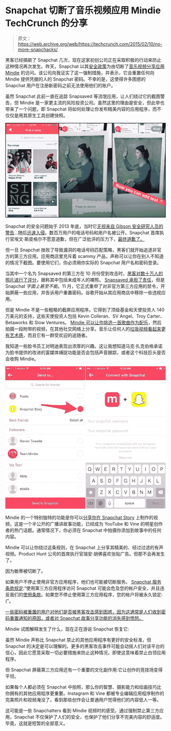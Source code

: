 # Snapchat 切断了音乐视频应用 Mindie TechCrunch 的分享

> 原文：<https://web.archive.org/web/https://techcrunch.com/2015/02/10/no-more-snapchacks/>

黑客已经搞砸了 Snapchat 几次，现在这家初创公司正在采取积极的行动来防止这种情况再次发生。昨天，Snapchat 以其[安全政策](https://web.archive.org/web/20230119080646/https://support.snapchat.com/a/third-party)为由切断了[音乐视频分享应用 Mindie](https://web.archive.org/web/20230119080646/http://www.mindie.co/) 的访问。该公司向我证实了这一强制措施，并表示，它会重置任何向 Mindie 提供凭据的人的 Snapchat 密码。不幸的是，这使得许多困惑的 Snapchat 用户在注册新密码之前无法使用他们的账户。

虽然 Snapchat 此前一直在追踪 Snapsaved 等流氓应用，让人们绕过它的截图警告，但 Mindie 是一家更主流的风险投资公司。虽然这里的理由是安全，但此举也带来了一个问题，即 Snapchat 将如何处理让你发布精美内容的应用程序，而不仅仅是用其原生工具创建快照。

![mindie-2-0](img/d6276e8d92696ae63d2547e356968721.png)

Snapchat 的安全问题始于 2013 年底，当时它[无视来自 Gibson 安全研究人员的警告](https://web.archive.org/web/20230119080646/https://techcrunch.com/2013/12/27/snapchat-phone-number-hack/)…随后[迅速入侵](https://web.archive.org/web/20230119080646/https://techcrunch.com/2013/12/31/hackers-claim-to-publish-list-of-4-6m-snapchat-usernames-and-numbers/)。数百万用户的电话号码和用户名被公开。Snapchat 首席执行官埃文·斯皮格尔不愿意道歉，但在广泛批评的压力下，[最终道歉了。](https://web.archive.org/web/20230119080646/https://techcrunch.com/2014/01/09/snapchat-updates-android-ios-apps-with-new-security-features-and-finally-says-sorry-for-december-data-breach/)

但一旦 Snapchat 挫败了导致漏洞的电话号码匹配策略，黑客们就开始追逐非官方的第三方应用。应用商店里充斥着 scammy 产品，声称可以让你在别人不知道的情况下截图。要使用它们，你必须用你实际的 Snapchat 用户名和密码登录。

当其中一个名为 Snapsaved 的第三方在 10 月份受到攻击时，[黑客对数十万人的照片进行了评分](https://web.archive.org/web/20230119080646/https://techcrunch.com/2014/10/10/snapchat-our-servers-were-not-breached-in-the-snappening-blame-3rd-party-apps/)，据称其中包括未成年人的裸照。 [Snapsaved 承担了责任](https://web.archive.org/web/20230119080646/https://techcrunch.com/2014/10/13/snapsaved-takes-responsibility-for-latest-snapchat-leak/)，但是 Snapchat *字面上甚至不能*。11 月，它正式重申了对非官方第三方应用的禁令，开始屏蔽一些应用，并告诉用户重置密码。谷歌开始从其应用商店中移除一些违规应用。

但是 Mindie 不是一些粗略的截屏应用程序。它得到了顶级基金和天使投资人 140 万美元的支持，这些天使投资人包括 Kevin Colleran、SV Angel、Troy Carter、Betaworks 和 Slow Ventures。 [Mindie 可以让你挑选一首歌曲作为配乐](https://web.archive.org/web/20230119080646/https://techcrunch.com/2014/04/09/mindie-adds-direct-video-messaging/)，然后拍摄一段附带的视频，在其他社交网络上分享。音乐让任何人的[垃圾视频看起来更有艺术感](https://web.archive.org/web/20230119080646/http://www.mindie.co/c/9MUSYXYsZyMg/embed)，而且它有一群受欢迎的追随者。

我知道一些脸书员工对明迪表现出浓厚的兴趣。这让我想知道马克·扎克伯格承诺为脸书提供的改进的富媒体捕捉功能是否会包括声音跟踪，或者这个科技巨头是否会收购 Mindie。

![image](img/bc6f10431e23c6068f79bf49f08e6635.png)

Mindie 的一个特别独特的功能是你可以[分享你在 Snapchat Story](https://web.archive.org/web/20230119080646/http://www.businessinsider.com.au/how-to-add-music-to-snapchat-stories-2014-12) 上制作的视频，这是一个半公开的广播讲故事功能，已经成为 YouTube 和 Vine 的明星创作者的热门话题。通常情况下，你必须在 Snapchat 中拍摄你添加到故事中的任何内容。

Mindie 可以让你绕过这条规则，在 Snapchat 上分享其精美的、经过过滤的有声视频。Product Hunt 公司的首席执行官瑞安·胡佛喜欢张贴广告。但那不会再发生了。

因为敏蒂被切断了。

如果用户不停止使用非官方应用程序，他们也可能被切断服务。 [Snapchat 服务条款规定](https://web.archive.org/web/20230119080646/https://support.snapchat.com/a/third-party):“使用第三方应用程序访问 Snapchat 可能会危及您的帐户安全，并且违反我们的[使用条款](https://web.archive.org/web/20230119080646/https://www.snapchat.com/terms)。如果您不停止使用第三方应用程序，您的帐户将被永久锁定:(”。

[一些密码被重置的用户对他们是否被黑客攻击感到困惑，因为这通常是人们收到密码重置通知的原因，或者对 Snapchat 故事分享功能的消失感到愤怒。](https://web.archive.org/web/20230119080646/https://twitter.com/search?f=realtime&q=mindie%20snapchat&src=typd)

Mindie 试图解释发生了什么，现在正在游说 Snapchat 恢复它:

虽然 Mindie 声称比 Snapchat 禁止的其他应用程序有更好的安全标准，但 Snapchat 的决定是可以理解的。更多的黑客攻击事件可能会动摇人们对该平台的信心，因此它愿意采取一切必要措施来防止这种情况，即使这意味着禁止白领应用程序。

但 Snapchat 屏蔽第三方应用还有一个重要的文化副作用:它让创作的竞技场变得平坦。

如果每个人都必须在 Snapchat 中拍照，那么你的智慧、摄影能力和绘画技巧比你拥有的其他应用程序更重要。Instagram 和 Vine 都被专业编辑应用程序制作的完美照片和视频淹没了。看到那些创作会让普通用户觉得他们的内容低人一等。

这可能是一些 Snapchatters 看到 Mindie 视频时的感受。通过强制禁止第三方应用，Snapchat 不仅保护了人们的安全，也保护了他们分享不完美内容的舒适度。毕竟，这就是短暂的全部意义。